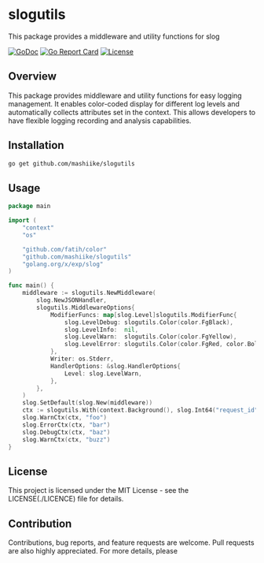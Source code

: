 # slogutils
This package provides a middleware and utility functions for slog 


[![GoDoc](https://godoc.org/github.com/mashiike/slogutils?status.svg)](https://godoc.org/github.com/mashiike/slogutils)
[![Go Report Card](https://goreportcard.com/badge/github.com/mashiike/slogutils)](https://goreportcard.com/report/github.com/mashiike/slogutils)
[![License](https://img.shields.io/badge/License-MIT-blue.svg)](https://opensource.org/licenses/MIT)

## Overview

This package provides middleware and utility functions for easy logging management. It enables color-coded display for different log levels and automatically collects attributes set in the context. This allows developers to have flexible logging recording and analysis capabilities.

## Installation

```bash
go get github.com/mashiike/slogutils
```

## Usage

```go
package main

import (
	"context"
	"os"

	"github.com/fatih/color"
	"github.com/mashiike/slogutils"
	"golang.org/x/exp/slog"
)

func main() {
	middleware := slogutils.NewMiddleware(
		slog.NewJSONHandler,
		slogutils.MiddlewareOptions{
			ModifierFuncs: map[slog.Level]slogutils.ModifierFunc{
				slog.LevelDebug: slogutils.Color(color.FgBlack),
				slog.LevelInfo:  nil,
				slog.LevelWarn:  slogutils.Color(color.FgYellow),
				slog.LevelError: slogutils.Color(color.FgRed, color.Bold),
			},
			Writer: os.Stderr,
			HandlerOptions: &slog.HandlerOptions{
				Level: slog.LevelWarn,
			},
		},
	)
	slog.SetDefault(slog.New(middleware))
	ctx := slogutils.With(context.Background(), slog.Int64("request_id", 12))
	slog.WarnCtx(ctx, "foo")
	slog.ErrorCtx(ctx, "bar")
	slog.DebugCtx(ctx, "baz")
	slog.WarnCtx(ctx, "buzz")
}
```

## License
This project is licensed under the MIT License - see the LICENSE(./LICENCE) file for details.

## Contribution
Contributions, bug reports, and feature requests are welcome. Pull requests are also highly appreciated. For more details, please
